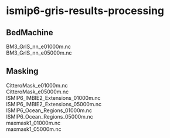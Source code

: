 # ismip6-gris-results-processing

## BedMachine
BM3_GrIS_nn_e01000m.nc <br>
BM3_GrIS_nn_e05000m.nc <br>

## Masking
CitteroMask_e01000m.nc <br>
CitteroMask_e05000m.nc <br>
ISMIP6_IMBIE2_Extensions_01000m.nc <br>
ISMIP6_IMBIE2_Extensions_05000m.nc <br>
ISMIP6_Ocean_Regions_01000m.nc <br>
ISMIP6_Ocean_Regions_05000m.nc <br>
maxmask1_01000m.nc <br>
maxmask1_05000m.nc <br>

